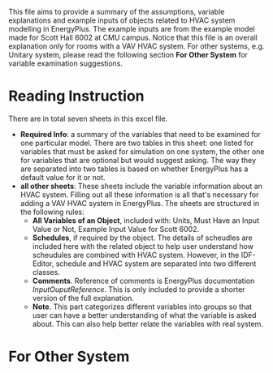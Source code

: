 This file aims to provide a summary of the assumptions, variable explanations and example inputs of objects related to HVAC system modelling in EnergyPlus. The example inputs are from the example model made for Scott Hall 6002 at CMU campus. Notice that this file is an overall explanation only for rooms with a VAV HVAC system. For other systems, e.g. Unitary system, please read the following section **For Other System** for variable examination suggestions. 

# Reading Instruction

There are in total seven sheets in this excel file. 
- **Required Info**: a summary of the variables that need to be examined for one particular model. There are two tables in this sheet: one listed for variables that must be asked for simulation on one system, the other one for variables that are optional but would suggest asking. The way they are separated into two tables is based on whether EnergyPlus has a default value for it or not. 
- **all other sheets**: These sheets include the variable information about an HVAC system. Filling out all these information is all that's necessary for adding a VAV HVAC system in EnergyPlus. The sheets are structured in the following rules:
  - **All Variables of an Object**, included with: Units, Must Have an Input Value or Not, Example Input Value for Scott 6002.
  - **Schedules**, if required by the object. The details of scheudles are included here with the related object to help user understand how scheudules are combined with HVAC system. However, in the IDF-Editor, schedule and HVAC system are separated into two different classes. 
  - **Comments**. Reference of comments is EnergyPlus documentation *InputOuputReference*. This is only included to provide a shorter version of the full explanation. 
  - **Note**. This part categorizes different variables into groups so that user can have a better understanding of what the variable is asked about. This can also help better relate the variables with real system.

# For Other System
